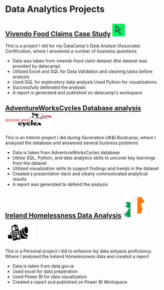 # Data Analytics Projects


## [Vivendo Food Claims Case Study](https://sadaftariq.github.io/Vivendo-Food-Claims/) <img src="DataCamp.png" alt="DataCamp" width="40" height="40"/>

This is a project I did for my DataCamp's Data Analyst (Associate) Certification, where I answered a number of business questions

- Data was taken from vivendo food claim dataset (the dataset was provided by datacamp)
- Utilized Excel and SQL for Data Validation and cleaning tasks before analysis
- Used SQL for exploratory data analysis Used Python for visualizations
- Successfully defended the analysis
- A report is generated and published on datacamp's workspace


## [AdventureWorksCycles Database analysis]( https://sadaftariq.github.io/Adventure-Works-Cycles/)  <img src="AWC.png" alt="AdventureWorksCycle" width="150" height="50"/>

This is an Interim project I did during Generation UK&I Bootcamp, where I analysed the database and answered several business problems

- Data is taken from AdventureWorksCycles database
- Utilise SQL, Python, and data analytics skills to uncover key learnings from the dataset
- Utilized visualization skills to support findings and trends in the dataset
- Created a presentation deck and clearly communicated analytical results
- A report was generated to defend the analysis


## [Ireland Homelessness Data Analysis](https://sadaftariq.github.io/HomelessnessIreland/) <img src="Map5.png" alt="Map" width="70" height="70"/> <img src="Icon.png" alt="icon" width="90" height="70"/>

This is a Personal project I did to enhance my data anlyasis proficiency. Where I analysed the Ireland Homelessness data and created a report

- Data is taken from data.gov.ie
- Used excel for data preperation
- Used Power BI for data visualization 
- Created a report and published on Power BI Workspace

